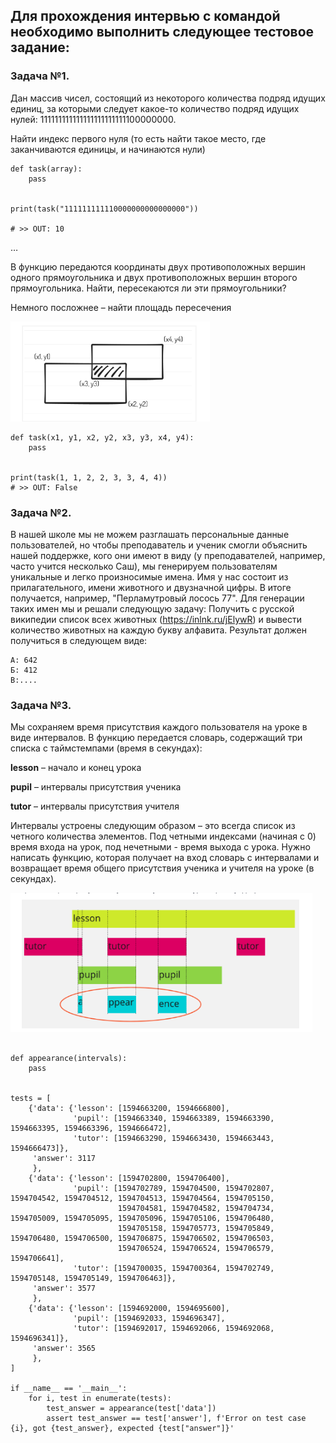 ## Для прохождения интервью с командой необходимо выполнить следующее тестовое задание:

### Задача №1.

Дан массив чисел, состоящий из некоторого количества подряд идущих единиц, за которыми следует какое-то количество
подряд идущих нулей: 111111111111111111111111100000000.

Найти индекс первого нуля (то есть найти такое место, где заканчиваются единицы, и начинаются нули)

```python3
def task(array):
    pass


print(task("111111111110000000000000000"))

# >> OUT: 10
```

…

В функцию передаются координаты двух противоположных вершин одного прямоугольника и двух противоположных вершин второго
прямоугольника. Найти, пересекаются ли эти прямоугольники?

Немного посложнее – найти площадь пересечения

![](.README_images/ffbfe14e.png)

```python3
def task(x1, y1, x2, y2, x3, y3, x4, y4):
    pass


print(task(1, 1, 2, 2, 3, 3, 4, 4))
# >> OUT: False
```

### Задача №2.

В нашей школе мы не можем разглашать персональные данные пользователей, но чтобы преподаватель и ученик смогли объяснить
нашей поддержке, кого они имеют в виду (у преподавателей, например, часто учится несколько Саш), мы генерируем
пользователям уникальные и легко произносимые имена. Имя у нас состоит из прилагательного, имени животного и двузначной
цифры. В итоге получается, например, "Перламутровый лосось 77". Для генерации таких имен мы и решали следующую задачу:
Получить с русской википедии список всех животных (https://inlnk.ru/jElywR) и вывести количество животных на каждую
букву алфавита. Результат должен получиться в следующем виде:

```
А: 642
Б: 412
В:....
```

### Задача №3.

Мы сохраняем время присутствия каждого пользователя на уроке в виде интервалов. В функцию передается словарь, содержащий
три списка с таймстемпами (время в секундах):

**lesson** – начало и конец урока

**pupil** – интервалы присутствия ученика

**tutor** – интервалы присутствия учителя

Интервалы устроены следующим образом – это всегда список из четного количества элементов. Под четными индексами (начиная
с 0) время входа на урок, под нечетными - время выхода с урока.
Нужно написать функцию, которая получает на вход словарь с интервалами и возвращает время общего присутствия ученика и
учителя на уроке (в секундах).

![](.README_images/685327a6.png)

```python3

def appearance(intervals):
    pass


tests = [
    {'data': {'lesson': [1594663200, 1594666800],
              'pupil': [1594663340, 1594663389, 1594663390, 1594663395, 1594663396, 1594666472],
              'tutor': [1594663290, 1594663430, 1594663443, 1594666473]},
     'answer': 3117
     },
    {'data': {'lesson': [1594702800, 1594706400],
              'pupil': [1594702789, 1594704500, 1594702807, 1594704542, 1594704512, 1594704513, 1594704564, 1594705150,
                        1594704581, 1594704582, 1594704734, 1594705009, 1594705095, 1594705096, 1594705106, 1594706480,
                        1594705158, 1594705773, 1594705849, 1594706480, 1594706500, 1594706875, 1594706502, 1594706503,
                        1594706524, 1594706524, 1594706579, 1594706641],
              'tutor': [1594700035, 1594700364, 1594702749, 1594705148, 1594705149, 1594706463]},
     'answer': 3577
     },
    {'data': {'lesson': [1594692000, 1594695600],
              'pupil': [1594692033, 1594696347],
              'tutor': [1594692017, 1594692066, 1594692068, 1594696341]},
     'answer': 3565
     },
]

if __name__ == '__main__':
    for i, test in enumerate(tests):
        test_answer = appearance(test['data'])
        assert test_answer == test['answer'], f'Error on test case {i}, got {test_answer}, expected {test["answer"]}'


```